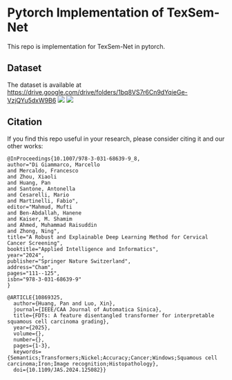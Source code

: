 # Pytorch Implementation of TexSem-Net

This repo is implementation for TexSem-Net in pytorch.


## Dataset
The dataset is available at https://drive.google.com/drive/folders/1bq8VS7r6Cn9dYqieGe-VzjQYu5dxW9B6
![](/visualizer/pathological.png)
![](/visualizer/label.png)


## Citation
If you find this repo useful in your research, please consider citing it and our other works:
```
@InProceedings{10.1007/978-3-031-68639-9_8,
author="Di Giammarco, Marcello
and Mercaldo, Francesco
and Zhou, Xiaoli
and Huang, Pan
and Santone, Antonella
and Cesarelli, Mario
and Martinelli, Fabio",
editor="Mahmud, Mufti
and Ben-Abdallah, Hanene
and Kaiser, M. Shamim
and Ahmed, Muhammad Raisuddin
and Zhong, Ning",
title="A Robust and Explainable Deep Learning Method for Cervical Cancer Screening",
booktitle="Applied Intelligence and Informatics",
year="2024",
publisher="Springer Nature Switzerland",
address="Cham",
pages="111--125",
isbn="978-3-031-68639-9"
}
```
```
@ARTICLE{10869325,
  author={Huang, Pan and Luo, Xin},
  journal={IEEE/CAA Journal of Automatica Sinica}, 
  title={FDTs: A feature disentangled transformer for interpretable squamous cell carcinoma grading}, 
  year={2025},
  volume={},
  number={},
  pages={1-3},
  keywords={Semantics;Transformers;Nickel;Accuracy;Cancer;Windows;Squamous cell carcinoma;Iron;Image recognition;Histopathology},
  doi={10.1109/JAS.2024.125082}}

```
